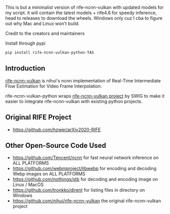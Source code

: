 This is but a minimalist version of rife-ncnn-vulkan with updated models for my script.
it will contain the latest models + rife4.6 for speedy inference, head to releases to download the wheels.
Windows only cuz I cba to figure out why Mac and Linux won't build.

Credit to the creators and maintainers

Install through pypi
```bash
pip install rife-ncnn-vulkan-python-TAS
```

## Introduction
[rife-ncnn-vulkan](https://github.com/nihui/rife-ncnn-vulkan) is nihui's ncnn implementation of Real-Time Intermediate Flow Estimation for Video Frame Interpolation.

rife-ncnn-vulkan-python wraps [rife-ncnn-vulkan project](https://github.com/nihui/rife-ncnn-vulkan) by SWIG to make it easier to integrate rife-ncnn-vulkan with existing python projects.

## Original RIFE Project

- https://github.com/hzwer/arXiv2020-RIFE

## Other Open-Source Code Used

- https://github.com/Tencent/ncnn for fast neural network inference on ALL PLATFORMS
- https://github.com/webmproject/libwebp for encoding and decoding Webp images on ALL PLATFORMS
- https://github.com/nothings/stb for decoding and encoding image on Linux / MacOS
- https://github.com/tronkko/dirent for listing files in directory on Windows
- https://github.com/nihui/rife-ncnn-vulkan the original rife-ncnn-vulkan project

